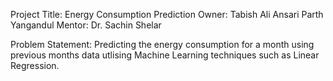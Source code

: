 Project
Title: Energy Consumption Prediction
Owner: Tabish Ali Ansari
       Parth Yangandul
Mentor: Dr. Sachin Shelar

Problem Statement:
Predicting the energy consumption for a month using previous months data utlising Machine Learning techniques such as Linear Regression.
